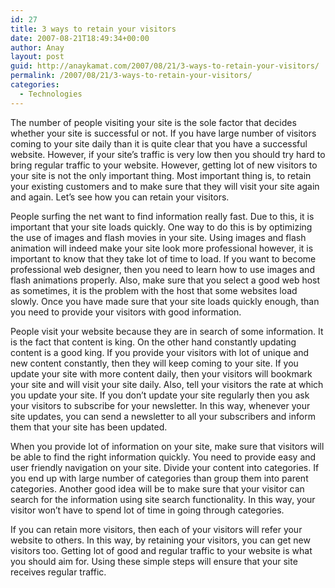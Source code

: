 ```yaml
---
id: 27
title: 3 ways to retain your visitors
date: 2007-08-21T18:49:34+00:00
author: Anay
layout: post
guid: http://anaykamat.com/2007/08/21/3-ways-to-retain-your-visitors/
permalink: /2007/08/21/3-ways-to-retain-your-visitors/
categories:
  - Technologies
---
```

The number of people visiting your site is the sole factor that decides whether your site is successful or not. If you have large number of visitors coming to your site daily than it is quite clear that you have a successful website. However, if your site’s traffic is very low then you should try hard to bring regular traffic to your website. However, getting lot of new visitors to your site is not the only important thing. Most important thing is, to retain your existing customers and to make sure that they will visit your site again and again. Let’s see how you can retain your visitors.

People surfing the net want to find information really fast. Due to this, it is important that your site loads quickly. One way to do this is by optimizing the use of images and flash movies in your site. Using images and flash animation will indeed make your site look more professional however, it is important to know that they take lot of time to load. If you want to become professional web designer, then you need to learn how to use images and flash animations properly. Also, make sure that you select a good web host as sometimes, it is the problem with the host that some websites load slowly. Once you have made sure that your site loads quickly enough, than you need to provide your visitors with good information.

People visit your website because they are in search of some information. It is the fact that content is king. On the other hand constantly updating content is a good king. If you provide your visitors with lot of unique and new content constantly, then they will keep coming to your site. If you update your site with more content daily, then your visitors will bookmark your site and will visit your site daily. Also, tell your visitors the rate at which you update your site. If you don’t update your site regularly then you ask your visitors to subscribe for your newsletter. In this way, whenever your site updates, you can send a newsletter to all your subscribers and inform them that your site has been updated.

When you provide lot of information on your site, make sure that visitors will be able to find the right information quickly. You need to provide easy and user friendly navigation on your site. Divide your content into categories. If you end up with large number of categories than group them into parent categories. Another good idea will be to make sure that your visitor can search for the information using site search functionality. In this way, your visitor won’t have to spend lot of time in going through categories.

If you can retain more visitors, then each of your visitors will refer your website to others. In this way, by retaining your visitors, you can get new visitors too. Getting lot of good and regular traffic to your website is what you should aim for. Using these simple steps will ensure that your site receives regular traffic.
